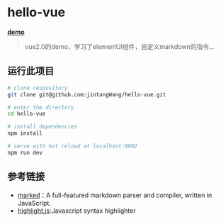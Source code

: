 # hello-vue  
**[demo](https://jintangwang.github.io/hello-vue/)**  
> vue2.0的demo，学习了elementUI组件，自定义markdown的指令...

## 运行此项目

``` bash
# clone respository
git clone git@github.com:jintangWang/hello-vue.git

# enter the directory 
cd hello-vue

# install dependencies
npm install

# serve with hot reload at localhost:8082
npm run dev

```


## 参考链接
- [marked](https://github.com/chjj/marked)：A full-featured markdown parser and compiler, written in JavaScript.
- [highlight.js](https://github.com/isagalaev/highlight.js/):Javascript syntax highlighter